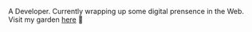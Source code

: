 A Developer. Currently wrapping up some digital prensence in the Web. Visit my garden [here](https://www.wutzz.space/) 🌱
